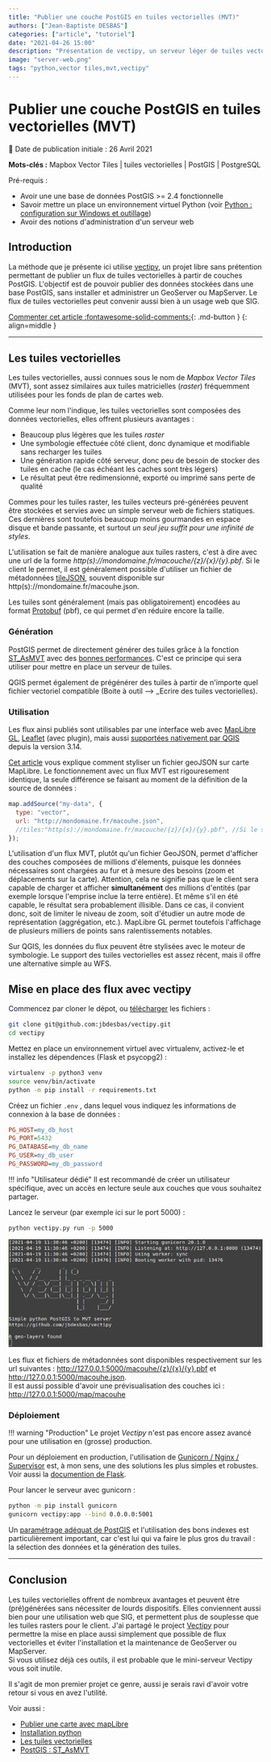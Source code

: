 ```yaml
---
title: "Publier une couche PostGIS en tuiles vectorielles (MVT)"
authors: ["Jean-Baptiste DESBAS"]
categories: ["article", "tutoriel"]
date: "2021-04-26 15:00"
description: "Présentation de vectipy, un serveur léger de tuiles vectorielles"
image: "server-web.png"
tags: "python,vector tiles,mvt,vectipy"
---
```


# Publier une couche PostGIS en tuiles vectorielles (MVT)

:calendar: Date de publication initiale : 26 Avril 2021

**Mots-clés :** Mapbox Vector Tiles | tuiles vectorielles | PostGIS | PostgreSQL

Pré-requis :

- Avoir une une base de données PostGIS >= 2.4 fonctionnelle
- Savoir mettre un place un environnement virtuel Python (voir [Python : configuration sur Windows et outillage](/articles/2020/2020-06-19_setup_python/))
- Avoir des notions d'administration d'un serveur web

## Introduction

La méthode que je présente ici utilise [vectipy](https://github.com/jbdesbas/vectipy), un projet libre sans prétention permettant de publier un flux de tuiles vectorielles à partir de couches PostGIS. L'objectif est de pouvoir publier des données stockées dans une base PostGIS, sans installer et administrer un GeoServer ou MapServer. Le flux de tuiles vectorielles peut convenir aussi bien à un usage web que SIG.

[Commenter cet article :fontawesome-solid-comments:](#__comments){: .md-button }
{: align=middle }

----

## Les tuiles vectorielles

Les tuiles vectorielles, aussi connues sous le nom de _Mapbox Vector Tiles_ (MVT), sont assez similaires aux tuiles matricielles (_raster_) fréquemment utilisées pour les fonds de plan de cartes web.

Comme leur nom l'indique, les tuiles vectorielles sont composées des données vectorielles, elles offrent plusieurs avantages :

- Beaucoup plus légères que les tuiles _raster_
- Une symbologie effectuée côté client, donc dynamique et modifiable sans recharger les tuiles
- Une génération rapide côté serveur, donc peu de besoin de stocker des tuiles en cache (le cas échéant les caches sont très légers)
- Le résultat peut être redimensionné, exporté ou imprimé sans perte de qualité

Commes pour les tuiles raster, les tuiles vecteurs pré-générées peuvent être stockées et servies avec un simple serveur web de fichiers statiques. Ces dernières sont toutefois beaucoup moins gourmandes en espace disque et bande passante, et surtout _un seul jeu suffit pour une infinité de styles_.

L'utilisation se fait de manière analogue aux tuiles rasters, c'est à dire avec une url de la forme _http(s)://mondomaine.fr/macouche/{z}/{x}/{y}.pbf_. Si le client le permet, il est généralement possible d'utiliser un fichier de métadonnées [tileJSON](https://docs.mapbox.com/help/glossary/tilejson/), souvent disponible sur http(s)://mondomaine.fr/macouhe.json.

Les tuiles sont généralement (mais pas obligatoirement) encodées au format [Protobuf](https://wiki.openstreetmap.org/wiki/PBF_Format) (pbf), ce qui permet d'en réduire encore la taille.

### Génération

PostGIS permet de directement générer des tuiles grâce à la fonction [ST_AsMVT](https://postgis.net/docs/ST_AsMVT.html) avec des [bonnes performances](https://blog.cleverelephant.ca/2019/08/postgis-3-mvt.html). C'est ce principe qui sera utiliser pour mettre en place un serveur de tuiles.

QGIS permet également de prégénérer des tuiles à partir de n'importe quel fichier vectoriel compatible (Boite à outil --> \_Ecrire des tuiles vectorielles).

### Utilisation

Les flux ainsi publiés sont utilisables par une interface web avec [MapLibre GL](https://github.com/maplibre/maplibre-gl-js), [Leaflet](https://github.com/Leaflet/Leaflet) (avec plugin), mais aussi [supportées nativement par QGIS](https://makina-corpus.com/blog/metier/2020/qgis-nouveau-support-tuiles-rasters-vectorielles) depuis la version 3.14.

[Cet article](/articles/2021/2021-02-23_carte_ligne_libre/) vous explique comment styliser un fichier geoJSON sur carte MapLibre. Le fonctionnement avec un flux MVT est rigouresement identique, la seule différence se faisant au moment de la définition de la source de données :

```javascript
map.addSource("my-data", {
  type: "vector",
  url: "http://mondomaine.fr/macouhe.json",
  //tiles:"http(s)://mondomaine.fr/macouche/{z}/{x}/{y}.pbf", //Si le serveur ne fournis pas de fichier TileJSON
});
```

L'utilisation d'un flux MVT, plutôt qu'un fichier GeoJSON, permet d'afficher des couches composées de millions d'élements, puisque les données nécessaires sont chargées au fur et à mesure des besoins (zoom et déplacements sur la carte). Attention, cela ne signifie pas que le client sera capable de charger et afficher **simultanément** des millions d'entités (par exemple lorsque l'emprise inclue la terre entière). Et même s'il en été capable, le résultat sera probablement illisible. Dans ce cas, il convient donc, soit de limiter le niveau de zoom, soit d'étudier un autre mode de représentation (aggrégation, etc.). MapLibre GL permet toutefois l'affichage de plusieurs milliers de points sans ralentissements notables.

Sur QGIS, les données du flux peuvent être stylisées avec le moteur de symbologie. Le support des tuiles vectorielles est assez récent, mais il offre une alternative simple au WFS.

## Mise en place des flux avec vectipy

Commencez par cloner le dépot, ou [télécharger](https://github.com/jbdesbas/vectipy/archive/refs/heads/main.zip) les fichiers :

```bash
git clone git@github.com:jbdesbas/vectipy.git
cd vectipy
```

Mettez en place un environnement virtuel avec virtualenv, activez-le et installez les dépendences (Flask et psycopg2) :

```bash
virtualenv -p python3 venv
source venv/bin/activate
python -m pip install -r requirements.txt
```

Créez un fichier `.env` , dans lequel vous indiquez les informations de connexion à la base de données :

```ini
PG_HOST=my_db_host
PG_PORT=5432
PG_DATABASE=my_db_name
PG_USER=my_db_user
PG_PASSWORD=my_db_password
```

!!! info "Utilisateur dédié"
    Il est recommandé de créer un utilisateur spécifique, avec un accès en lecture seule aux couches que vous souhaitez partager.

Lancez le serveur (par exemple ici sur le port 5000) :

```bash
python vectipy.py run -p 5000
```

![screenshot vectipy run](https://raw.githubusercontent.com/jbdesbas/vectipy/main/screenshot1.png)

Les flux et fichiers de métadonnées sont disponibles respectivement sur les url suivantes : <http://127.0.0.1:5000/macouhe/{z}/{x}/{y}.pbf> et <http://127.0.0.1:5000/macouhe.json>.  
Il est aussi possible d'avoir une prévisualisation des couches ici : <http://127.0.0.1:5000/map/macouhe>

### Déploiement

!!! warning "Production"
    Le projet _Vectipy_ n'est pas encore assez avancé pour une utilisation en (grosse) production.

Pour un déploiement en production, l'utilisation de [Gunicorn / Nginx / Supervisor](https://medium.com/ymedialabs-innovation/deploy-flask-app-with-nginx-using-gunicorn-and-supervisor-d7a93aa07c18) est, à mon sens, une des solutions les plus simples et robustes. Voir aussi la [documention de Flask](https://flask.palletsprojects.com/en/1.1.x/deploying/).

Pour lancer le serveur avec gunicorn :

```bash
python -m pip install gunicorn
gunicorn vectipy:app --bind 0.0.0.0:5001
```

Un [paramétrage adéquat de PostGIS](http://www.postgis.fr/chrome/site/docs/workshop-foss4g/doc/tuning.html) et l'utilisation des bons indexes est particulièrement important, car c'est lui qui va faire le plus gros du travail : la sélection des données et la génération des tuiles.

----

## Conclusion

Les tuiles vectorielles offrent de nombreux avantages et peuvent être (pré)générées sans nécessiter de lourds dispositifs. Elles conviennent aussi bien pour une utilisation web que SIG, et permettent plus de souplesse que les tuiles rasters pour le client.
J'ai partagé le project [Vectipy](https://github.com/jbdesbas/vectipy) pour permettre la mise en place aussi simplement que possible de flux vectorielles et éviter l'installation et la maintenance de GeoServer ou MapServer.  
Si vous utilisez déjà ces outils, il est probable que le mini-serveur Vectipy vous soit inutile.

Il s'agit de mon premier projet ce genre, aussi je serais ravi d'avoir votre retour si vous en avez l'utilité.

Voir aussi :

- [Publier une carte avec mapLibre](/articles/2021/2021-02-23_carte_ligne_libre/)
- [Installation python](/articles/2020/2020-06-19_setup_python/)
- [Les tuiles vectorielles](https://docs.mapbox.com/vector-tiles/specification/)
- [PostGIS : ST_AsMVT](https://postgis.net/docs/ST_AsMVT.html)
